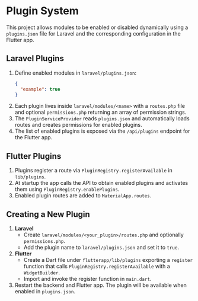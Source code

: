 # Plugin System

This project allows modules to be enabled or disabled dynamically using a `plugins.json` file for Laravel and the corresponding configuration in the Flutter app.

## Laravel Plugins

1. Define enabled modules in `laravel/plugins.json`:
   ```json
   {
     "example": true
   }
   ```
2. Each plugin lives inside `laravel/modules/<name>` with a `routes.php` file and optional `permissions.php` returning an array of permission strings.
3. The `PluginServiceProvider` reads `plugins.json` and automatically loads routes and creates permissions for enabled plugins.
4. The list of enabled plugins is exposed via the `/api/plugins` endpoint for the Flutter app.

## Flutter Plugins

1. Plugins register a route via `PluginRegistry.registerAvailable` in `lib/plugins`.
2. At startup the app calls the API to obtain enabled plugins and activates them using `PluginRegistry.enablePlugins`.
3. Enabled plugin routes are added to `MaterialApp.routes`.

## Creating a New Plugin

1. **Laravel**
   - Create `laravel/modules/<your_plugin>/routes.php` and optionally `permissions.php`.
   - Add the plugin name to `laravel/plugins.json` and set it to `true`.
2. **Flutter**
   - Create a Dart file under `flutterapp/lib/plugins` exporting a `register` function that calls `PluginRegistry.registerAvailable` with a `WidgetBuilder`.
   - Import and invoke the register function in `main.dart`.
3. Restart the backend and Flutter app. The plugin will be available when enabled in `plugins.json`.
